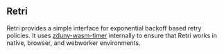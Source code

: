 ## Retri
Retri provides a simple interface for exponential backoff based retry policies. It uses [zduny-wasm-timer](https://github.com/zduny/wasm-timer) internally to ensure that Retri works in native, browser, and webworker environments.
